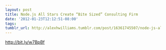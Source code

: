 ```yaml
---
layout: post
title: Node.js All Stars Create “Bite Sized” Consulting Firm
date: '2012-01-23T12:12:51-08:00'
tags: 
tumblr_url: http://alexhwilliams.tumblr.com/post/16361745507/node-js-all-stars-create-bite-sized-consulting-firm
---
```

<p><a href="http://bit.ly/w7BpBf">http://bit.ly/w7BpBf</a></p>

